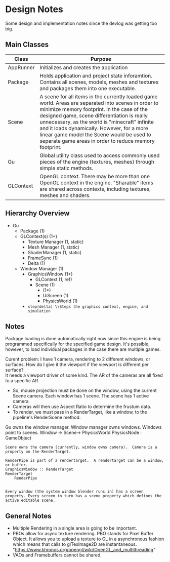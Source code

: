 
# Design Notes

Some design and implementation notes since the devlog was getting too big.

## Main Classes

| Class            | Purpose                                                                                                                                                                                                                                                                                                                                                                                                                                             |
|------------------|---------------------------------------------------------------------------------------------------------------------------------------------------------------------------------------------------------------------------------------------------------------------------------------------------------------------------------------------------------------------------------------------------------------------------------------------------|
|     AppRunner    |  Initializes and creates the application                                                                                                                                                                                                                                                                                                                                                                                                                                                 |
|     Package      |    Holds application and project state inforamtion.  Contains all scenes, models, meshes and textures and packages them into one executable.                                                                                                                                                                                                                                                                                                              |
|     Scene         | A scene for all items in the currently loaded game world.  Areas are separated into scenes in order to minimize memory footprint.  In the case of the designed game, scene differentiation is really unnecessary, as the world is "minecraft" infinite and it loads dynamically.  However, for a more linear game model the Scene would be used to separate game areas in order to reduce memory footprint.                                                       |
|     Gu            | Global utility class used to access commonly used pieces of the engine (textures, meshes) through simple static methods.                                                      |
|     GLContext     | OpenGL context.  There may be more than one OpenGL context in the engine.  "Sharable" items are shared across contexts, including textures, meshes and shaders.                                                 |

## Hierarchy Overview

* Gu
    * Package (1)
    * GLContext(s) (1+)
	    * Texture Manager (1, static)
		* Mesh Manager (1, static)
        * ShaderManager (1, static)
        * FrameSync (1)
        * Delta (1)
	* Window Manager (1)
        * GraphicsWindow (1+)
		    * GLContext (1, ref)
            * Scene (1)
                * <GameObject> (1*)
                * UiScreen (1)
                * PhysicsWorld (1)
         * `step(delta) \\Steps the graphics context, engine, and simulation`

## Notes

Package loading is done automatically right now since this engine is being programmed specifically for the specified game design.  It's possible, however, to load individual packages in the case there are multiple games.


Curent problem: I have 1 camera, rendering to 2 different windows, or surfaces.  How do I give it the viewport if the viewport is different per surface?  
It needs a viewport driver of some kind.  The AR of the cameras are all fixed to a specific AR.

* So, mouse projection must be done on the window, using the current Scene camera. Each window has 1 scene.  The scene has 1 active camera.
* Cameras will then use Aspect Ratio to determine the frustum data.
* To render, we must pass in a RenderTarget, like a window, to the pipeline's RenderScene method.

Gu owns the window manager.  Window manager owns windows.  Windows point to scenes.
	Window ->
		Scene->
			<GameObject>
			PhysicsWorld
				PhysicsNode : GameObject

	Scene owns the camera (currently, window owns camera).  Camera is a property on the RenderTarget.

	RenderPipe is part of a rendertarget.  A rendertarget can be a window, or buffer.
	GraphicsWindow :: RenderTarget
	RenderTarget
		RenderPipe 


	Every window (the system window blender runs in) has a screen property. Every screen in turn has a scene property which defines the active editable scene.

## General Notes
* Multiple Rendering in a single area is going to be important.
* PBOs allow for async texture rendering.  PBO stands for Pixel Buffer Object. It allows you to upload a texture to GL in a asynchronous fashion which means that calls to glTexImage2D are instantaneous. 
"https://www.khronos.org/opengl/wiki/OpenGL_and_multithreading"
* VAOs and Framebuffers cannot be shared.
